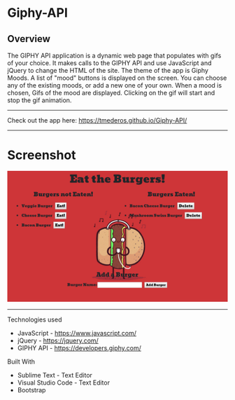 # Giphy-API

## Overview
The GIPHY API application is a dynamic web page that populates with gifs of your choice. It makes calls to the GIPHY API and use JavaScript and jQuery to change the HTML of the site. The theme of the app is Giphy Moods. A list of "mood" buttons is displayed on the screen. You can choose any of the existing moods, or add a new one of your own. When a mood is chosen, Gifs of the mood are displayed. Clicking on the gif will start and stop the gif animation.

---
Check out the app here: https://tmederos.github.io/Giphy-API/

---
# Screenshot
![Screenshot](https://github.com/tmederos/burger/blob/master/public/assets/img/screen-shot.png)

---
Technologies used
* JavaScript - https://www.javascript.com/
* jQuery - https://jquery.com/
* GIPHY API - https://developers.giphy.com/

Built With
* Sublime Text - Text Editor
* Visual Studio Code - Text Editor
* Bootstrap
